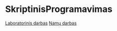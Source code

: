 # SkriptinisProgramavimas

[Laboratorinis darbas](https://matas2260.github.io/SkriptinisProgramavimas/Labaratorinis%20darbas/)
[Namų darbas](https://matas2260.github.io/SkriptinisProgramavimas/Nam%C5%B3%20darbas/)